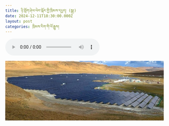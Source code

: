 ```yaml
---
title: ཉི་གློག་ཤེལ་ལེབ་སྐོར་གྱི་ཁྲིམས་དཔྱད། (སྒྲ།)
date: 2024-12-11T18:30:00.000Z
layout: post
categories: ཁྲིམས་རིག་གི་ལོ་རྒྱུས།
---
```


<audio controls> <source src="https://media-trimleng.s3.us-east-1.amazonaws.com/assets/audio/solar.mp3" type="audio/mpeg">\</audio>

![](/assets/img/solarpanel.jpg)
